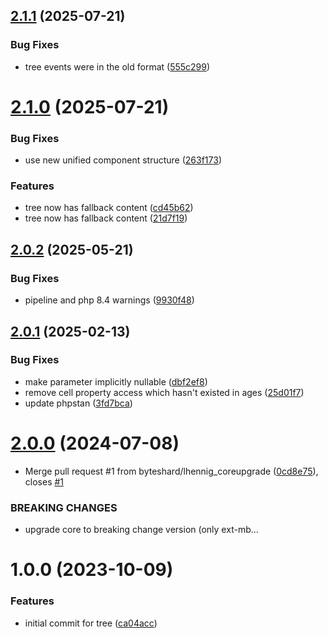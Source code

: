 ## [2.1.1](https://github.com/bespin-studios/byteshard-tree/compare/v2.1.0...v2.1.1) (2025-07-21)


### Bug Fixes

* tree events were in the old format ([555c299](https://github.com/bespin-studios/byteshard-tree/commit/555c2992c83a7bfbeac2019eabd062da4dcb3d80))

# [2.1.0](https://github.com/bespin-studios/byteshard-tree/compare/v2.0.2...v2.1.0) (2025-07-21)


### Bug Fixes

* use new unified component structure ([263f173](https://github.com/bespin-studios/byteshard-tree/commit/263f173f4d69be0613c19d92a421ab07095abbdb))


### Features

* tree now has fallback content ([cd45b62](https://github.com/bespin-studios/byteshard-tree/commit/cd45b6268b6c508e1dd93b880c4cbb55fbc81743))
* tree now has fallback content ([21d7f19](https://github.com/bespin-studios/byteshard-tree/commit/21d7f19e3103c1358cff2b25060d5190e937f55f))

## [2.0.2](https://github.com/bespin-studios/byteshard-tree/compare/v2.0.1...v2.0.2) (2025-05-21)


### Bug Fixes

* pipeline and php 8.4 warnings ([9930f48](https://github.com/bespin-studios/byteshard-tree/commit/9930f487ae19543a529f706dce478a287264f46b))

## [2.0.1](https://github.com/bespin-studios/byteshard-tree/compare/v2.0.0...v2.0.1) (2025-02-13)


### Bug Fixes

* make parameter implicitly nullable ([dbf2ef8](https://github.com/bespin-studios/byteshard-tree/commit/dbf2ef84d00f8eaaaa397c8c15daacfce0f99148))
* remove cell property access which hasn't existed in ages ([25d01f7](https://github.com/bespin-studios/byteshard-tree/commit/25d01f764b74429f56482870d1be5307d29d0501))
* update phpstan ([3fd7bca](https://github.com/bespin-studios/byteshard-tree/commit/3fd7bca221467f19006b809c536058444c5ba58a))

# [2.0.0](https://github.com/byteshard/tree/compare/v1.0.0...v2.0.0) (2024-07-08)


* Merge pull request #1 from byteshard/lhennig_coreupgrade ([0cd8e75](https://github.com/byteshard/tree/commit/0cd8e753b0e551fbaef62cf2dead6080989d0938)), closes [#1](https://github.com/byteshard/tree/issues/1)


### BREAKING CHANGES

* upgrade core to breaking change version (only ext-mb…

# 1.0.0 (2023-10-09)


### Features

* initial commit for tree ([ca04acc](https://github.com/byteshard/tree/commit/ca04acc11208c595522d87fc2e17abe19697c0d7))
